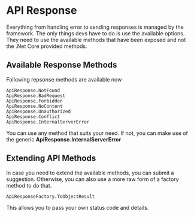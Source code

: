 # API Response
Everything from handling error to sending responses is managed by the framework. The only things devs have to do is use the available options. They need to use the available methods that have been exposed and not the .Net Core provided methods. 

## Available Response Methods
Following repsonse methods are available now

    ApiResponse.NotFound
    ApiResponse.BadRequest
    ApiResponse.Forbidden
    ApiResponse.NoContent
    ApiResponse.Unauthorized
    ApiResponse.Conflict
    ApiResponse.InternalServerError

You can use any method that suits your need. If not, you can make use of the generic **ApiResponse.InternalServerError**

## Extending API Methods
In case you need to extend the available methods, you can submit a suggestion. Otherwise, you can also use a more raw form of a factory method to do that. 

    ApiResponseFactory.ToObjectResult
    
This allows you to pass your own status code and details.

